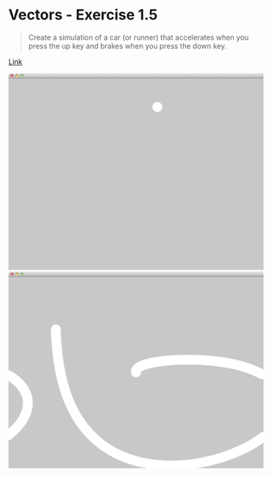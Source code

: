 # Vectors - Exercise 1.5

> Create a simulation of a car (or runner) that accelerates when you press the up key and brakes when you press the down key.

[Link](http://natureofcode.com/book/chapter-1-vectors/#chapter01_exercise5)

![Screenshot](image1.png)
![Screenshot](image2.png)